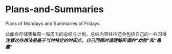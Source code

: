 # Plans-and-Summaries
Plans of Mondays and Summaries of Fridays

此库会存储我每周一和周五的总结与计划，总结内容往往还会包括自己的一些习得
***注意这些想法是基于当时特定的时间点，自己回顾时请理解所谓的“幼稚”和“愚蠢”***

